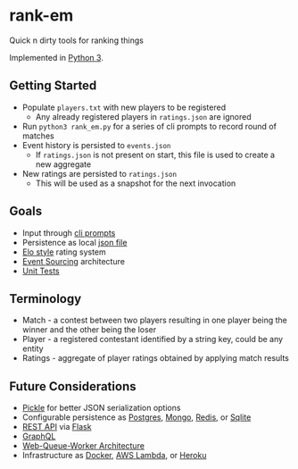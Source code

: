 # rank-em

Quick n dirty tools for ranking things

Implemented in [Python 3](https://www.python.org/).

## Getting Started

* Populate `players.txt` with new players to be registered
  * Any already registered players in `ratings.json` are ignored
* Run `python3 rank_em.py` for a series of cli prompts to record round of matches
* Event history is persisted to `events.json`
  * If `ratings.json` is not present on start, this file is used to create a new aggregate
* New ratings are persisted to `ratings.json`
  * This will be used as a snapshot for the next invocation

## Goals

* Input through [cli prompts](https://docs.python.org/3/library/functions.html#input)
* Persistence as local [json file](https://docs.python.org/3/library/json.html)
* [Elo style](https://en.wikipedia.org/wiki/Elo_rating_system) rating system
* [Event Sourcing](https://martinfowler.com/eaaDev/EventSourcing.html) architecture
* [Unit Tests](https://docs.python.org/3/library/unittest.html)

## Terminology

* Match - a contest between two players resulting in one player being the winner and the other being the loser
* Player - a registered contestant identified by a string key, could be any entity
* Ratings - aggregate of player ratings obtained by applying match results

## Future Considerations

* [Pickle](https://docs.python.org/3/library/pickle.html) for better JSON serialization options
* Configurable persistence as [Postgres](https://www.postgresql.org/), [Mongo](https://www.mongodb.com/), [Redis](https://redis.io/), or [Sqlite](https://www.sqlite.org/)
* [REST API](https://en.wikipedia.org/wiki/Representational_state_transfer) via [Flask](https://flask.palletsprojects.com/)
* [GraphQL](https://graphql.org/)
* [Web-Queue-Worker Architecture](https://docs.microsoft.com/en-us/azure/architecture/guide/architecture-styles/web-queue-worker)
* Infrastructure as [Docker](https://www.docker.com/), [AWS Lambda](https://aws.amazon.com/lambda/), or [Heroku](https://www.heroku.com/)

